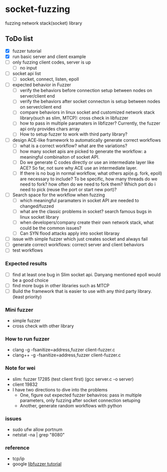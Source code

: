 # socket-fuzzing
fuzzing network stack(socket) library

## ToDo list
- [x] fuzzer tutorial
- [x] run basic server and client example
- [ ] only fuzzing client codes, server is up 
    - [ ] no input   
- [ ] socket api list
    - [ ] socket, connect, listen, epoll 
- [ ] expected behavior in Fuzzer 
    - [ ] verify the behaviors before connection setup between nodes on server/client end
    - [ ] verify the behaviors after socket connecton is setup between nodes on server/client end
    - [ ] compare behaviors in linux socket and customized network stack library(such as slim, MTCP): cross check in libfuzzer
    - [ ] how to pass in multiple paramaters in libfizzer? Currently, the fuzzer api only provides chars array
    - [ ] How to setup fuzzer to work with third party library?
- [ ] design ACE-like framework to automatically generate correct workflows
    - [ ] what is a correct workflow? what are the variations?
    - [ ] how many socket apis are picked to generate the workflow: a meaningful combinaiton of socket API.
    - [ ] Do we generate C codes directly or use an intermediate layer like ACE? So far, not sure why ACE use an intermediate layer.
    - [ ] If there is no bug in normal workflow, what others api(e.g. fork, epoll) are necessary to include? To be specific, how many threads do we need to fork? how often do we need to fork them? Which port do i need to pick (reuse the port or start new port)?
- [ ] Search space for the workflow when fuzzing
    - [ ] which meaningful paramaters in socket API are needed to changed/fuzzed
    - [ ] what are the classic problems in socket? search famous bugs in linux socket library
    - [ ] when developers/company create their own network stack, what could be the common issues?
    - [ ] Can SYN flood attacks apply into socket libraray
- [ ] issue with simple fuzzer which just creates socket and always fail
- [ ] generate correct workflows: correct server and client behaviors
- [ ] test workflows

### Expected results
- [ ] find at least one bug in Slim socket api.  Danyang mentioned epoll would be a good choice
- [ ] find more bugs in other libraries such as MTCP
- [ ] Build the framework that is easier to use with any third party library. (least priority)

### Mini fuzzer
- simple fuzzer
- cross check with other library

### How to run fuzzer
- clang -g -fsanitize=address,fuzzer client-fuzzer.c 
- clang++ -g -fsanitize=address,fuzzer client-fuzzer.c 


### Note for wei
- slim: fuzzer 17285 (test client first) (gcc server.c -o server)
- client 19832
- I have two directions to dive into the problems
    - One, figure out expected fuzzer behaviros: pass in multiple parameters, only fuzzing after socket connection setuping
    - Another, generate random workflows with python

### issues
- sudo ufw allow portnum
- netstat -na | grep "8080"
### reference
- tcp/ip
- google [libfuzzer tutorial](https://github.com/google/fuzzing/blob/master/tutorial/libFuzzerTutorial.md)
